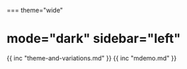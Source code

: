 ===
theme="wide"

mode="dark"
sidebar="left"
===
{{ inc "theme-and-variations.md" }}
{{ inc "mdemo.md" }}
